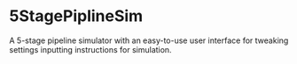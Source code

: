 # 5StagePiplineSim
A 5-stage pipeline simulator with an easy-to-use user interface for tweaking settings inputting instructions for simulation. 

